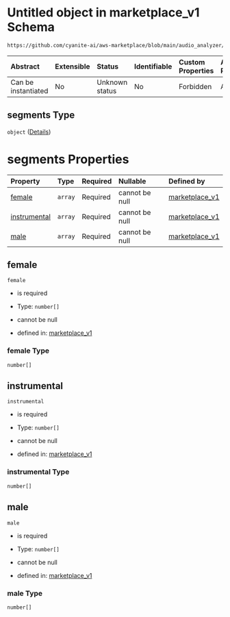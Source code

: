 # Untitled object in marketplace\_v1 Schema

```txt
https://github.com/cyanite-ai/aws-marketplace/blob/main/audio_analyzer/schemes/marketplace_v1/schema/marketplace_v1.schema.json#/properties/analysis/properties/voice_v8/properties/segments
```



| Abstract            | Extensible | Status         | Identifiable | Custom Properties | Additional Properties | Access Restrictions | Defined In                                                                                   |
| :------------------ | :--------- | :------------- | :----------- | :---------------- | :-------------------- | :------------------ | :------------------------------------------------------------------------------------------- |
| Can be instantiated | No         | Unknown status | No           | Forbidden         | Allowed               | none                | [marketplace\_v1.schema.json\*](../schema/marketplace_v1.schema.json "open original schema") |

## segments Type

`object` ([Details](marketplace_v1-properties-analysis-properties-voice_v8-properties-segments.md))

# segments Properties

| Property                      | Type    | Required | Nullable       | Defined by                                                                                                                                                                                                                                                                                                                                      |
| :---------------------------- | :------ | :------- | :------------- | :---------------------------------------------------------------------------------------------------------------------------------------------------------------------------------------------------------------------------------------------------------------------------------------------------------------------------------------------- |
| [female](#female)             | `array` | Required | cannot be null | [marketplace\_v1](marketplace_v1-properties-analysis-properties-voice_v8-properties-segments-properties-female.md "https://github.com/cyanite-ai/aws-marketplace/blob/main/audio_analyzer/schemes/marketplace_v1/schema/marketplace_v1.schema.json#/properties/analysis/properties/voice_v8/properties/segments/properties/female")             |
| [instrumental](#instrumental) | `array` | Required | cannot be null | [marketplace\_v1](marketplace_v1-properties-analysis-properties-voice_v8-properties-segments-properties-instrumental.md "https://github.com/cyanite-ai/aws-marketplace/blob/main/audio_analyzer/schemes/marketplace_v1/schema/marketplace_v1.schema.json#/properties/analysis/properties/voice_v8/properties/segments/properties/instrumental") |
| [male](#male)                 | `array` | Required | cannot be null | [marketplace\_v1](marketplace_v1-properties-analysis-properties-voice_v8-properties-segments-properties-male.md "https://github.com/cyanite-ai/aws-marketplace/blob/main/audio_analyzer/schemes/marketplace_v1/schema/marketplace_v1.schema.json#/properties/analysis/properties/voice_v8/properties/segments/properties/male")                 |

## female



`female`

*   is required

*   Type: `number[]`

*   cannot be null

*   defined in: [marketplace\_v1](marketplace_v1-properties-analysis-properties-voice_v8-properties-segments-properties-female.md "https://github.com/cyanite-ai/aws-marketplace/blob/main/audio_analyzer/schemes/marketplace_v1/schema/marketplace_v1.schema.json#/properties/analysis/properties/voice_v8/properties/segments/properties/female")

### female Type

`number[]`

## instrumental



`instrumental`

*   is required

*   Type: `number[]`

*   cannot be null

*   defined in: [marketplace\_v1](marketplace_v1-properties-analysis-properties-voice_v8-properties-segments-properties-instrumental.md "https://github.com/cyanite-ai/aws-marketplace/blob/main/audio_analyzer/schemes/marketplace_v1/schema/marketplace_v1.schema.json#/properties/analysis/properties/voice_v8/properties/segments/properties/instrumental")

### instrumental Type

`number[]`

## male



`male`

*   is required

*   Type: `number[]`

*   cannot be null

*   defined in: [marketplace\_v1](marketplace_v1-properties-analysis-properties-voice_v8-properties-segments-properties-male.md "https://github.com/cyanite-ai/aws-marketplace/blob/main/audio_analyzer/schemes/marketplace_v1/schema/marketplace_v1.schema.json#/properties/analysis/properties/voice_v8/properties/segments/properties/male")

### male Type

`number[]`
